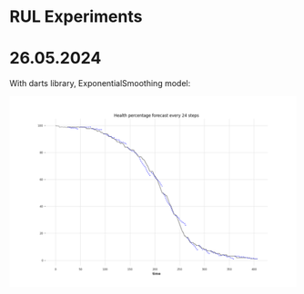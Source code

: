 # RUL Experiments

# 26.05.2024

With darts library, ExponentialSmoothing model:

![img.png](./img/26_05_2024_health_forecast.png)
